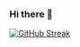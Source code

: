 ### Hi there 👋
[![GitHub Streak](http://github-readme-streak-stats.herokuapp.com?user=karthikrathinavel&theme=gruvbox&hide_border=true)](https://git.io/streak-stats)
<!--
**karthikrathinavel/karthikrathinavel** is a ✨ _special_ ✨ repository because its `README.md` (this file) appears on your GitHub profile.

Here are some ideas to get you started:

- 🔭 I’m currently working on ...
- 🌱 I’m currently learning ...
- 👯 I’m looking to collaborate on ...
- 🤔 I’m looking for help with ...
- 💬 Ask me about ...
- 📫 How to reach me: ...
- 😄 Pronouns: ...
- ⚡ Fun fact: ...
-->
